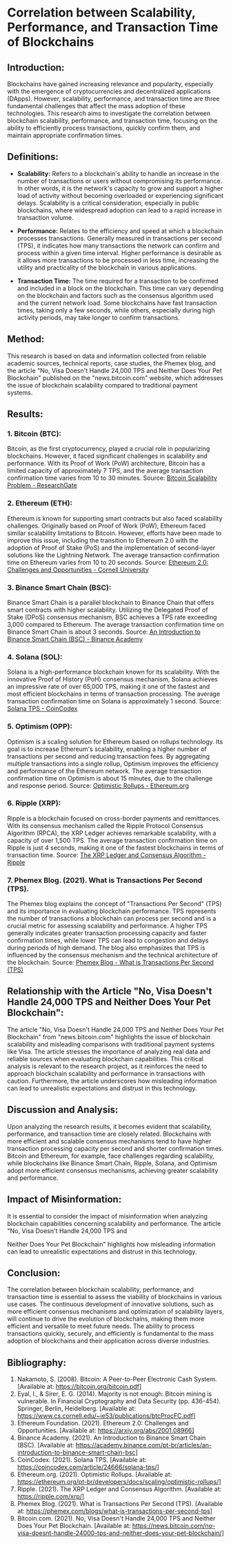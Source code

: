 # Correlation between Scalability, Performance, and Transaction Time of Blockchains

## Introduction:
Blockchains have gained increasing relevance and popularity, especially with the emergence of cryptocurrencies and decentralized applications (DApps). However, scalability, performance, and transaction time are three fundamental challenges that affect the mass adoption of these technologies. This research aims to investigate the correlation between blockchain scalability, performance, and transaction time, focusing on the ability to efficiently process transactions, quickly confirm them, and maintain appropriate confirmation times.

## Definitions:
- **Scalability:** Refers to a blockchain's ability to handle an increase in the number of transactions or users without compromising its performance. In other words, it is the network's capacity to grow and support a higher load of activity without becoming overloaded or experiencing significant delays. Scalability is a critical consideration, especially in public blockchains, where widespread adoption can lead to a rapid increase in transaction volume.

- **Performance:** Relates to the efficiency and speed at which a blockchain processes transactions. Generally measured in transactions per second (TPS), it indicates how many transactions the network can confirm and process within a given time interval. Higher performance is desirable as it allows more transactions to be processed in less time, increasing the utility and practicality of the blockchain in various applications.

- **Transaction Time:** The time required for a transaction to be confirmed and included in a block on the blockchain. This time can vary depending on the blockchain and factors such as the consensus algorithm used and the current network load. Some blockchains have fast transaction times, taking only a few seconds, while others, especially during high activity periods, may take longer to confirm transactions.

## Method:
This research is based on data and information collected from reliable academic sources, technical reports, case studies, the Phemex blog, and the article "No, Visa Doesn't Handle 24,000 TPS and Neither Does Your Pet Blockchain" published on the "news.bitcoin.com" website, which addresses the issue of blockchain scalability compared to traditional payment systems.

## Results:

### 1. Bitcoin (BTC):
Bitcoin, as the first cryptocurrency, played a crucial role in popularizing blockchains. However, it faced significant challenges in scalability and performance. With its Proof of Work (PoW) architecture, Bitcoin has a limited capacity of approximately 7 TPS, and the average transaction confirmation time varies from 10 to 30 minutes. Source: [Bitcoin Scalability Problem - ResearchGate](https://www.researchgate.net/publication/313503768_Bitcoin_Scalability_Problem)

### 2. Ethereum (ETH):
Ethereum is known for supporting smart contracts but also faced scalability challenges. Originally based on Proof of Work (PoW), Ethereum faced similar scalability limitations to Bitcoin. However, efforts have been made to improve this issue, including the transition to Ethereum 2.0 with the adoption of Proof of Stake (PoS) and the implementation of second-layer solutions like the Lightning Network. The average transaction confirmation time on Ethereum varies from 10 to 20 seconds. Source: [Ethereum 2.0: Challenges and Opportunities - Cornell University](https://arxiv.org/abs/2001.08966)

### 3. Binance Smart Chain (BSC):
Binance Smart Chain is a parallel blockchain to Binance Chain that offers smart contracts with higher scalability. Utilizing the Delegated Proof of Stake (DPoS) consensus mechanism, BSC achieves a TPS rate exceeding 3,000 compared to Ethereum. The average transaction confirmation time on Binance Smart Chain is about 3 seconds. Source: [An Introduction to Binance Smart Chain (BSC) - Binance Academy](https://academy.binance.com/pt-br/articles/an-introduction-to-binance-smart-chain-bsc)

### 4. Solana (SOL):
Solana is a high-performance blockchain known for its scalability. With the innovative Proof of History (PoH) consensus mechanism, Solana achieves an impressive rate of over 65,000 TPS, making it one of the fastest and most efficient blockchains in terms of transaction processing. The average transaction confirmation time on Solana is approximately 1 second. Source: [Solana TPS - CoinCodex](https://coincodex.com/article/24666/solana-tps/)

### 5. Optimism (OPP):
Optimism is a scaling solution for Ethereum based on rollups technology. Its goal is to increase Ethereum's scalability, enabling a higher number of transactions per second and reducing transaction fees. By aggregating multiple transactions into a single rollup, Optimism improves the efficiency and performance of the Ethereum network. The average transaction confirmation time on Optimism is about 15 minutes, due to the challenge and response period. Source: [Optimistic Rollups - Ethereum.org](https://ethereum.org/pt-br/developers/docs/scaling/optimistic-rollups/)

### 6. Ripple (XRP):
Ripple is a blockchain focused on cross-border payments and remittances. With its consensus mechanism called the Ripple Protocol Consensus Algorithm (RPCA), the XRP Ledger achieves remarkable scalability, with a capacity of over 1,500 TPS. The average transaction confirmation time on Ripple is just 4 seconds, making it one of the fastest blockchains in terms of transaction time. Source: [The XRP Ledger and Consensus Algorithm - Ripple](https://ripple.com/xrp/)

### 7. Phemex Blog. (2021). What is Transactions Per Second (TPS).
The Phemex blog explains the concept of "Transactions Per Second" (TPS) and its importance in evaluating blockchain performance. TPS represents the number of transactions a blockchain can process per second and is a crucial metric for assessing scalability and performance. A higher TPS generally indicates greater transaction processing capacity and faster confirmation times, while lower TPS can lead to congestion and delays during periods of high demand. The blog also emphasizes that TPS is influenced by the consensus mechanism and the technical architecture of the blockchain. Source: [Phemex Blog - What is Transactions Per Second (TPS)](https://phemex.com/blogs/what-is-transactions-per-second-tps)

## Relationship with the Article "No, Visa Doesn't Handle 24,000 TPS and Neither Does Your Pet Blockchain":
The article "No, Visa Doesn't Handle 24,000 TPS and Neither Does Your Pet Blockchain" from "news.bitcoin.com" highlights the issue of blockchain scalability and misleading comparisons with traditional payment systems like Visa. The article stresses the importance of analyzing real data and reliable sources when evaluating blockchain capabilities. This critical analysis is relevant to the research project, as it reinforces the need to approach blockchain scalability and performance in transactions with caution. Furthermore, the article underscores how misleading information can lead to unrealistic expectations and distrust in this technology.

## Discussion and Analysis:
Upon analyzing the research results, it becomes evident that scalability, performance, and transaction time are closely related. Blockchains with more efficient and scalable consensus mechanisms tend to have higher transaction processing capacity per second and shorter confirmation times. Bitcoin and Ethereum, for example, face challenges regarding scalability, while blockchains like Binance Smart Chain, Ripple, Solana, and Optimism adopt more efficient consensus mechanisms, achieving greater scalability and performance.

## Impact of Misinformation:
It is essential to consider the impact of misinformation when analyzing blockchain capabilities concerning scalability and performance. The article "No, Visa Doesn't Handle 24,000 TPS and

 Neither Does Your Pet Blockchain" highlights how misleading information can lead to unrealistic expectations and distrust in this technology.

## Conclusion:
The correlation between blockchain scalability, performance, and transaction time is essential to assess the viability of blockchains in various use cases. The continuous development of innovative solutions, such as more efficient consensus mechanisms and optimization of scalability layers, will continue to drive the evolution of blockchains, making them more efficient and versatile to meet future needs. The ability to process transactions quickly, securely, and efficiently is fundamental to the mass adoption of blockchains and their application across diverse industries.

## Bibliography:
1. Nakamoto, S. (2008). Bitcoin: A Peer-to-Peer Electronic Cash System. [Available at: https://bitcoin.org/bitcoin.pdf]
2. Eyal, I., & Sirer, E. G. (2014). Majority is not enough: Bitcoin mining is vulnerable. In Financial Cryptography and Data Security (pp. 436-454). Springer, Berlin, Heidelberg. [Available at: https://www.cs.cornell.edu/~ie53/publications/btcProcFC.pdf]
3. Ethereum Foundation. (2021). Ethereum 2.0: Challenges and Opportunities. [Available at: https://arxiv.org/abs/2001.08966]
4. Binance Academy. (2021). An Introduction to Binance Smart Chain (BSC). [Available at: https://academy.binance.com/pt-br/articles/an-introduction-to-binance-smart-chain-bsc]
5. CoinCodex. (2021). Solana TPS. [Available at: https://coincodex.com/article/24666/solana-tps/]
6. Ethereum.org. (2021). Optimistic Rollups. [Available at: https://ethereum.org/pt-br/developers/docs/scaling/optimistic-rollups/]
7. Ripple. (2021). The XRP Ledger and Consensus Algorithm. [Available at: https://ripple.com/xrp/]
8. Phemex Blog. (2021). What is Transactions Per Second (TPS). [Available at: https://phemex.com/blogs/what-is-transactions-per-second-tps]
9. Bitcoin.com. (2021). No, Visa Doesn't Handle 24,000 TPS and Neither Does Your Pet Blockchain. [Available at: https://news.bitcoin.com/no-visa-doesnt-handle-24000-tps-and-neither-does-your-pet-blockchain/]
